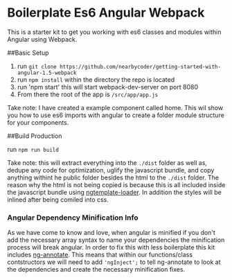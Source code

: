 # Boilerplate Es6 Angular Webpack

This is a starter kit to get you working with es6 classes and modules within Angular using Webpack.

##Basic Setup

1. run `git clone https://github.com/nearbycoder/getting-started-with-angular-1.5-webpack`
2. run `npm install` within the directory the repo is located
3. run 'npm start' this will start webpack-dev-server on port 8080
4. From there the root of the app is `/src/app/app.js`

Take note: I have created a example component called home. This wil show you how to use es6 imports with angular to create a folder module structure for your components.

##Build Production

run `npm run build`

Take note: this will extract everything into the `./dist` folder as well as, dedupe any code for optimization, uglify the javascript bundle, and copy anything withint he public folder besides the html to the `./dist` folder. The reason why the html is not being copied is because this is all included inside the javascript bundle using [ngtemplate-loader](https://github.com/WearyMonkey/ngtemplate-loader). In addition the styles will be inlined after being comiled into css.

### Angular Dependency Minification Info

As we have come to know and love, when angular is minified if you don't add the necessary array syntax to name your dependencies the minification process will break angular. In order to fix this with less boilerplate this kit includes [ng-annotate](https://github.com/olov/ng-annotate). This means that within our functions/class contstructors we will need to add `'ngInject';` to tell ng-annotate to look at the dependencies and create the necessary minification fixes.
